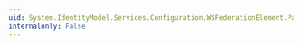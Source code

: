 ```yaml
---
uid: System.IdentityModel.Services.Configuration.WSFederationElement.PassiveRedirectEnabled
internalonly: False
---
```

